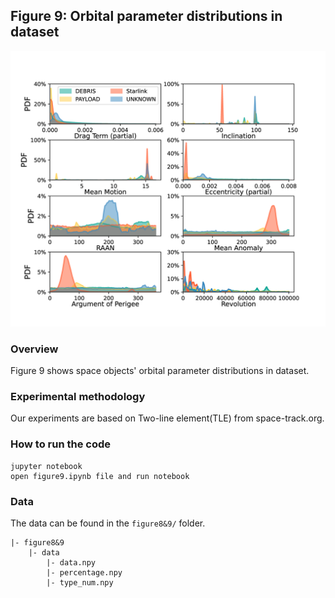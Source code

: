 ## Figure 9: Orbital parameter distributions in dataset

<div align=center><img src="./figure9.png" width=""></div>

### Overview
Figure 9 shows space objects' orbital parameter distributions in dataset.


### Experimental methodology
Our experiments are based on Two-line element(TLE) from space-track.org.


### How to run the code
```
jupyter notebook
open figure9.ipynb file and run notebook
```

### Data
The data can be found in the `figure8&9/` folder.

	|- figure8&9
		|- data
			|- data.npy
			|- percentage.npy
			|- type_num.npy